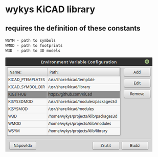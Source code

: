 # wykys KiCAD library

## requires the definition of these constants

```
WSYM - path to symbols
WMOD - path to footprints
W3D  - path to 3D models
```

![demo](/img/env-var.png)
